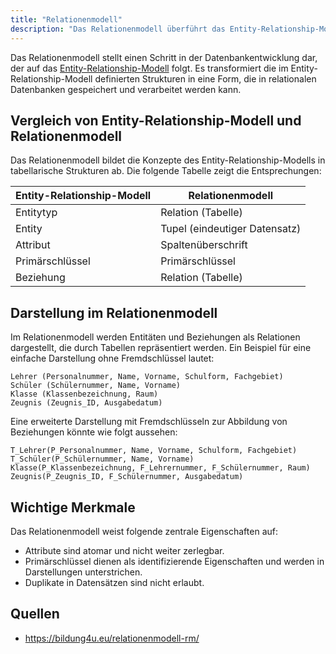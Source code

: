 ```yaml
---
title: "Relationenmodell"
description: "Das Relationenmodell überführt das Entity-Relationship-Modell in eine Form für relationale Datenbanken. Es vergleicht beide Modelle mit Tabellen und beschreibt Merkmale wie atomare Attribute und Primärschlüssel."
---
```


Das Relationenmodell stellt einen Schritt in der Datenbankentwicklung dar, der auf das [Entity-Relationship-Modell](/open-fidup/lerninhalte/entity-relationship-model) folgt. Es transformiert die im Entity-Relationship-Modell definierten Strukturen in eine Form, die in relationalen Datenbanken gespeichert und verarbeitet werden kann.

## Vergleich von Entity-Relationship-Modell und Relationenmodell

Das Relationenmodell bildet die Konzepte des Entity-Relationship-Modells in tabellarische Strukturen ab. Die folgende Tabelle zeigt die Entsprechungen:

| Entity-Relationship-Modell | Relationenmodell               |
| -------------------------- | ----------------------------- |
| Entitytyp                  | Relation (Tabelle)            |
| Entity                     | Tupel (eindeutiger Datensatz) |
| Attribut                   | Spaltenüberschrift            |
| Primärschlüssel            | Primärschlüssel               |
| Beziehung                  | Relation (Tabelle)            |

## Darstellung im Relationenmodell

Im Relationenmodell werden Entitäten und Beziehungen als Relationen dargestellt, die durch Tabellen repräsentiert werden. Ein Beispiel für eine einfache Darstellung ohne Fremdschlüssel lautet:

```
Lehrer (Personalnummer, Name, Vorname, Schulform, Fachgebiet)
Schüler (Schülernummer, Name, Vorname)
Klasse (Klassenbezeichnung, Raum)
Zeugnis (Zeugnis_ID, Ausgabedatum)
```

Eine erweiterte Darstellung mit Fremdschlüsseln zur Abbildung von Beziehungen könnte wie folgt aussehen:

```
T_Lehrer(P_Personalnummer, Name, Vorname, Schulform, Fachgebiet)
T_Schüler(P_Schülernummer, Name, Vorname)
Klasse(P_Klassenbezeichnung, F_Lehrernummer, F_Schülernummer, Raum)
Zeugnis(P_Zeugnis_ID, F_Schülernummer, Ausgabedatum)
```

## Wichtige Merkmale

Das Relationenmodell weist folgende zentrale Eigenschaften auf:

- Attribute sind atomar und nicht weiter zerlegbar.
- Primärschlüssel dienen als identifizierende Eigenschaften und werden in Darstellungen unterstrichen.
- Duplikate in Datensätzen sind nicht erlaubt.

## Quellen

- https://bildung4u.eu/relationenmodell-rm/